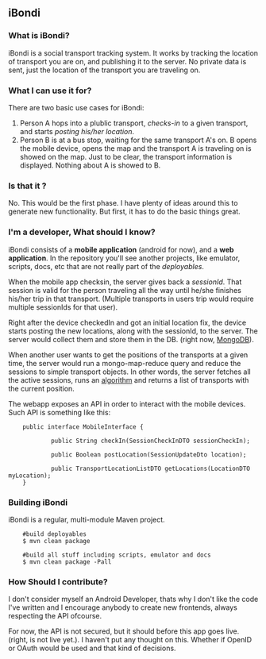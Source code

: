 ## iBondi
### What is iBondi?
iBondi is a social transport tracking system. It works by tracking the location of transport you are on, and publishing it to the server. No private data is sent, just the location of the transport you are traveling on.

### What I can use it for? 
There are two basic use cases for iBondi:

1. Person A hops into a plublic transport, *checks-in* to a given transport, and starts *posting his/her location*.
2. Person B is at a bus stop, waiting for the same transport A's on. B opens the mobile device, opens the map and the transport A is traveling on is showed on the map. Just to be clear, the transport information is displayed. Nothing about A is showed to B.

### Is that it ?
No. This would be the first phase. I have plenty of ideas around this to generate new functionality. But first, it has to do the basic things great.

### I'm a developer, What should I know?
iBondi consists of a **mobile application** (android for now), and a **web application**. In the repository you'll see another projects, like emulator, scripts, docs, etc that are not really part of the *deployables*.

When the mobile app checksin, the server gives back a *sessionId*. That session is valid for the person traveling all the way until he/she finishes his/her trip in that transport. (Multiple transports in users trip would require multiple sessionIds for that user).

Right after the device checkedIn and got an initial location fix, the device starts posting the new locations, along with the sessionId, to the server. The server would collect them and store them in the DB. (right now, [MongoDB](http://www.mongodb.org/)).

When another user wants to get the positions of the transports at a given time, the server would run a mongo-map-reduce query and reduce the sessions to simple transport objects. In other words, the server fetches all the active sessions, runs an [algorithm](http://en.wikipedia.org/wiki/DBSCAN) and returns a list of transports with the current position.

The webapp exposes an API in order to interact with the mobile devices. Such API is something like this:

        public interface MobileInterface {

                public String checkIn(SessionCheckInDTO sessionCheckIn);

                public Boolean postLocation(SessionUpdateDto location);

                public TransportLocationListDTO getLocations(LocationDTO myLocation);
        }

### Building iBondi
iBondi is a regular, multi-module Maven project.

        #build deployables
        $ mvn clean package

        #build all stuff including scripts, emulator and docs
        $ mvn clean package -Pall

### How Should I contribute? 
I don't consider myself an Android Developer, thats why I don't like the code I've written and I encourage anybody to create new frontends, always respecting the API ofcourse.

For now, the API is not secured, but it should before this app goes live. (right, is not live yet.). I haven't put any thought on this. Whether if OpenID or OAuth would be used and that kind of decisions.



